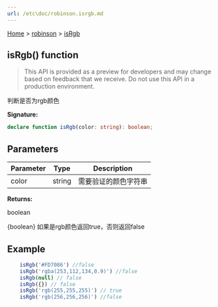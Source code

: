 ```yaml
---
url: /etc\doc/robinson.isrgb.md
---
```

[Home](./index.md) > [robinson](./robinson.md) > [isRgb](./robinson.isrgb.md)

## isRgb() function

> This API is provided as a preview for developers and may change based on feedback that we receive. Do not use this API in a production environment.

判断是否为rgb颜色

**Signature:**

```typescript
declare function isRgb(color: string): boolean;
```

## Parameters

|  Parameter | Type | Description |
|  --- | --- | --- |
|  color | string | 需要验证的颜色字符串 |

**Returns:**

boolean

{boolean} 如果是rgb颜色返回true，否则返回false

## Example

```JavaScript
    isRgb('#FD7086') //false
    isRgb('rgba(253,112,134,0.9)') //false
    isRgb(null) // false
    isRgb({}) // false
    isRgb('rgb(255,255,255)') // true
    isRgb('rgb(256,256,256)') //false
```
